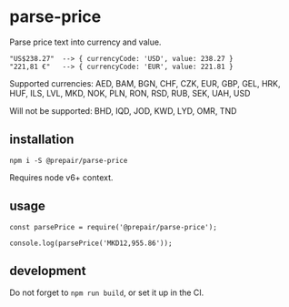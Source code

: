 # parse-price

Parse price text into currency and value.

```
"US$238.27"  --> { currencyCode: 'USD', value: 238.27 }
"221,81 €"   --> { currencyCode: 'EUR', value: 221.81 }
```

Supported currencies:
AED, BAM, BGN, CHF, CZK, EUR, GBP, GEL, HRK, HUF, ILS,
LVL, MKD, NOK, PLN, RON, RSD, RUB, SEK, UAH, USD

Will not be supported:
BHD, IQD, JOD, KWD, LYD, OMR, TND

## installation

```
npm i -S @prepair/parse-price
```

Requires node v6+ context.

## usage

```
const parsePrice = require('@prepair/parse-price');

console.log(parsePrice('MKD12,955.86'));
```

## development

Do not forget to `npm run build`, or set it up in the CI.
